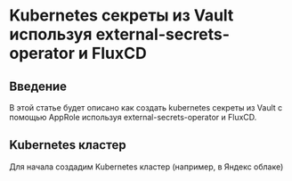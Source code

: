 # Kubernetes секреты из Vault используя external-secrets-operator и FluxCD

## Введение
В этой статье будет описано как создать kubernetes секреты из Vault с помощью AppRole используя external-secrets-operator и FluxCD.

## Kubernetes кластер
Для начала создадим Kubernetes кластер (например, в Яндекс облаке)

